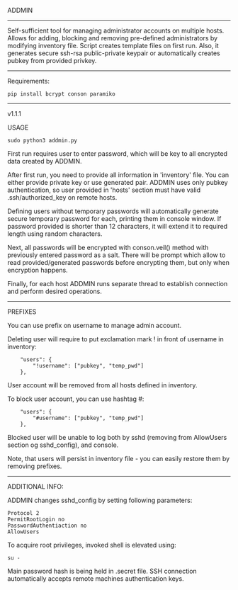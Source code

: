 
ADDMIN

-------------------------------

Self-sufficient tool for managing administrator accounts on multiple hosts. Allows for adding, blocking and removing 
pre-defined administrators by modifying inventory file. Script creates template files on first run. Also, it 
generates secure ssh-rsa public-private keypair or automatically creates pubkey from provided privkey.

-------------------------------

Requirements:

    pip install bcrypt conson paramiko

-------------------------------

v1.1.1

USAGE

    sudo python3 addmin.py

First run requires user to enter password, which will be key to all encrypted data created by ADDMIN.

After first run, you need to provide all information in 'inventory' file. You can either provide private key or use 
generated pair. ADDMIN uses only pubkey authentication, so user provided in 'hosts' section must have valid 
.ssh/authorized_key on remote hosts.

Defining users without temporary passwords will automatically generate secure temporary password for each, printing
them in console window. If password provided is shorter than 12 characters, it will extend it to required length using
random characters.

Next, all passwords will be encrypted with conson.veil() method with previously entered password as a salt. There will
be prompt which allow to read provided/generated passwords before encrypting them, but only when encryption happens.

Finally, for each host ADDMIN runs separate thread to establish connection and perform desired operations.

-------------------------------

PREFIXES

You can use prefix on username to manage admin account.

Deleting user will require to put exclamation mark ! in front of username in inventory:

        "users": {
            "!username": ["pubkey", "temp_pwd"]
        },

User account will be removed from all hosts defined in inventory.
             
To block user account, you can use hashtag #:

        "users": {
            "#username": ["pubkey", "temp_pwd"]
        },

Blocked user will be unable to log both by sshd (removing from AllowUsers section og sshd_config), and console.

Note, that users will persist in inventory file - you can easily restore them by removing prefixes.

-------------------------------

ADDITIONAL INFO:

ADDMIN changes sshd_config by setting following parameters:

    Protocol 2
    PermitRootLogin no
    PasswordAuthentiaction no
    AllowUsers

To acquire root privileges, invoked shell is elevated using:

    su -

Main password hash is being held in .secret file.
SSH connection automatically accepts remote machines authentication keys.
